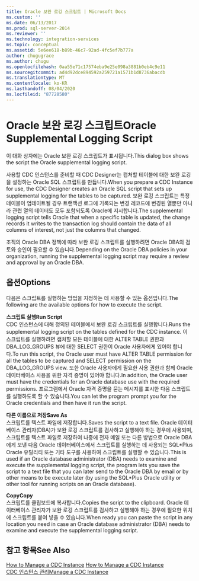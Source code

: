 ```yaml
---
title: Oracle 보완 로깅 스크립트 | Microsoft Docs
ms.custom: ''
ms.date: 06/13/2017
ms.prod: sql-server-2014
ms.reviewer: ''
ms.technology: integration-services
ms.topic: conceptual
ms.assetid: 5e6ee618-b89b-46c7-92ad-4fc5ef7b777a
author: chugugrace
ms.author: chugu
ms.openlocfilehash: 0aa55e71c17574eba9e25e098a3881b0eb4c9e11
ms.sourcegitcommit: ad4d92dce894592a259721a1571b1d8736abacdb
ms.translationtype: MT
ms.contentlocale: ko-KR
ms.lasthandoff: 08/04/2020
ms.locfileid: "87728580"
---
```

# <a name="oracle-supplemental-logging-script"></a><span data-ttu-id="e40be-102">Oracle 보완 로깅 스크립트</span><span class="sxs-lookup"><span data-stu-id="e40be-102">Oracle Supplemental Logging Script</span></span>
  <span data-ttu-id="e40be-103">이 대화 상자에는 Oracle 보완 로깅 스크립트가 표시됩니다.</span><span class="sxs-lookup"><span data-stu-id="e40be-103">This dialog box shows the script the Oracle supplemental logging script.</span></span>  
  
 <span data-ttu-id="e40be-104">사용할 CDC 인스턴스를 준비할 때 CDC Designer는 캡처할 테이블에 대한 보완 로깅을 설정하는 Oracle SQL 스크립트를 만듭니다.</span><span class="sxs-lookup"><span data-stu-id="e40be-104">When you prepare a CDC Instance for use, the CDC Designer creates an Oracle SQL script that sets up supplemental logging for the tables to be captured.</span></span> <span data-ttu-id="e40be-105">보완 로깅 스크립트는 특정 테이블이 업데이트될 경우 트랜잭션 로그에 기록되는 변경 레코드에 변경된 열뿐만 아니라 관련 열의 데이터도 모두 포함되도록 Oracle에 지시합니다.</span><span class="sxs-lookup"><span data-stu-id="e40be-105">The supplemental logging script tells Oracle that when a specific table is updated, the change records it writes to the transaction log should contain the data of all columns of interest, not just the columns that changed.</span></span>  
  
 <span data-ttu-id="e40be-106">조직의 Oracle DBA 정책에 따라 보완 로깅 스크립트를 실행하려면 Oracle DBA의 검토와 승인이 필요할 수 있습니다.</span><span class="sxs-lookup"><span data-stu-id="e40be-106">Depending on the Oracle DBA policies in your organization, running the supplemental logging script may require a review and approval by an Oracle DBA.</span></span>  
  
## <a name="options"></a><span data-ttu-id="e40be-107">옵션</span><span class="sxs-lookup"><span data-stu-id="e40be-107">Options</span></span>  
 <span data-ttu-id="e40be-108">다음은 스크립트를 실행하는 방법을 지정하는 데 사용할 수 있는 옵션입니다.</span><span class="sxs-lookup"><span data-stu-id="e40be-108">The following are the available options for how to execute the script.</span></span>  
  
 <span data-ttu-id="e40be-109">**스크립트 실행**</span><span class="sxs-lookup"><span data-stu-id="e40be-109">**Run Script**</span></span>  
 <span data-ttu-id="e40be-110">CDC 인스턴스에 대해 정의된 테이블에서 보완 로깅 스크립트를 실행합니다.</span><span class="sxs-lookup"><span data-stu-id="e40be-110">Runs the supplemental logging script on the tables defined for the CDC instance.</span></span> <span data-ttu-id="e40be-111">이 스크립트를 실행하려면 캡처할 모든 테이블에 대한 ALTER TABLE 권한과 DBA_LOG_GROUPS 뷰에 대한 SELECT 권한이 Oracle 사용자에게 있어야 합니다.</span><span class="sxs-lookup"><span data-stu-id="e40be-111">To run this script, the Oracle user must have ALTER TABLE permission for all the tables to be captured and SELECT permission on the DBA_LOG_GROUPS view.</span></span> <span data-ttu-id="e40be-112">또한 Oracle 사용자에게 필요한 사용 권한과 함께 Oracle 데이터베이스 사용을 위한 자격 증명이 있어야 합니다.</span><span class="sxs-lookup"><span data-stu-id="e40be-112">In addition, the Oracle user must have the credentials for an Oracle database use with the required permissions.</span></span> <span data-ttu-id="e40be-113">프로그램에서 Oracle 자격 증명을 묻는 메시지를 표시한 다음 스크립트를 실행하도록 할 수 있습니다.</span><span class="sxs-lookup"><span data-stu-id="e40be-113">You can let the program prompt you for the Oracle credentials and then have it run the script.</span></span>  
  
 <span data-ttu-id="e40be-114">**다른 이름으로 저장**</span><span class="sxs-lookup"><span data-stu-id="e40be-114">**Save As**</span></span>  
 <span data-ttu-id="e40be-115">스크립트를 텍스트 파일에 저장합니다.</span><span class="sxs-lookup"><span data-stu-id="e40be-115">Saves the script to a text file.</span></span> <span data-ttu-id="e40be-116">Oracle 데이터베이스 관리자(DBA)가 보완 로깅 스크립트를 검사하고 실행해야 하는 경우에 사용되며, 스크립트를 텍스트 파일로 저장하여 나중에 전자 메일 또는 다른 방법으로 Oracle DBA에게 보낸 다음 Oracle 데이터베이스에서 스크립트를 실행하는 데 사용되는 SQL\*Plus Oracle 유틸리티 또는 기타 도구를 사용하여 스크립트를 실행할 수 있습니다.</span><span class="sxs-lookup"><span data-stu-id="e40be-116">This is used if an Oracle database administrator (DBA) needs to examine and execute the supplemental logging script, the program lets you save the script to a text file that you can later send to the Oracle DBA by email or by other means to be execute later (by using the SQL\*Plus Oracle utility or other tool for running scripts on an Oracle database).</span></span>  
  
 <span data-ttu-id="e40be-117">**Copy**</span><span class="sxs-lookup"><span data-stu-id="e40be-117">**Copy**</span></span>  
 <span data-ttu-id="e40be-118">스크립트를 클립보드에 복사합니다.</span><span class="sxs-lookup"><span data-stu-id="e40be-118">Copies the script to the clipboard.</span></span> <span data-ttu-id="e40be-119">Oracle 데이터베이스 관리자가 보완 로깅 스크립트를 검사하고 실행해야 하는 경우에 필요한 위치에 스크립트를 붙여 넣을 수 있습니다.</span><span class="sxs-lookup"><span data-stu-id="e40be-119">When ready you can paste the script in any location you need in case an Oracle database administrator (DBA) needs to examine and execute the supplemental logging script.</span></span>  
  
## <a name="see-also"></a><span data-ttu-id="e40be-120">참고 항목</span><span class="sxs-lookup"><span data-stu-id="e40be-120">See Also</span></span>  
 <span data-ttu-id="e40be-121">[How to Manage a CDC Instance](manage-a-cdc-instance.md) </span><span class="sxs-lookup"><span data-stu-id="e40be-121">[How to Manage a CDC Instance](manage-a-cdc-instance.md) </span></span>  
 [<span data-ttu-id="e40be-122">CDC 인스턴스 관리</span><span class="sxs-lookup"><span data-stu-id="e40be-122">Manage a CDC Instance</span></span>](manage-a-cdc-instance.md)  
  
  
